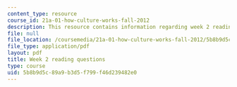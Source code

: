 ```yaml
---
content_type: resource
course_id: 21a-01-how-culture-works-fall-2012
description: This resource contains information regarding week 2 reading questions.
file: null
file_location: /coursemedia/21a-01-how-culture-works-fall-2012/5b8b9d5c89a9b3d5f799f46d239482e0_MIT21A_01F12_Wk_2_read_que.pdf
file_type: application/pdf
layout: pdf
title: Week 2 reading questions
type: course
uid: 5b8b9d5c-89a9-b3d5-f799-f46d239482e0
---
```

